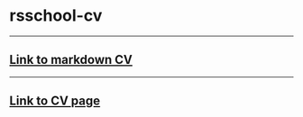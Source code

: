 # rsschool-cv
---
## [Link to markdown CV](https://solomonya.github.io/rsschool-cv/cv)
---
## [Link to CV page](https://solomonya.github.io/rsschool-cv/)
